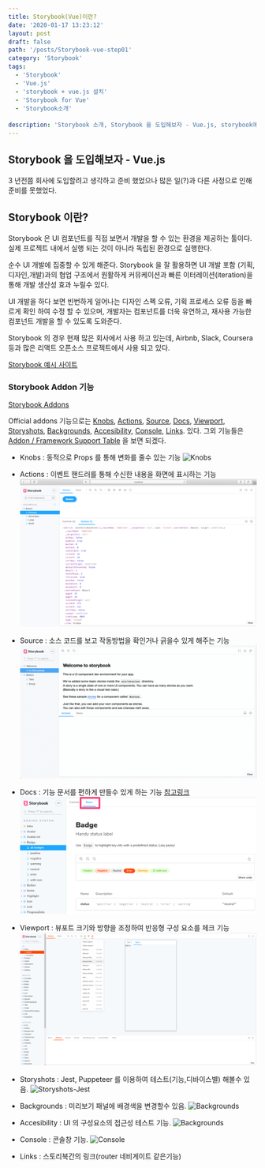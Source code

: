 ```yaml
---
title: Storybook(Vue)이란?
date: '2020-01-17 13:23:12'
layout: post
draft: false
path: '/posts/Storybook-vue-step01'
category: 'Storybook'
tags:
  - 'Storybook'
  - 'Vue.js'
  - 'storybook + vue.js 설치'
  - 'Storybook for Vue'
  - 'Storybook소개'

description: 'Storybook 소개, Storybook 을 도입해보자 - Vue.js, storybook에 대한 전반적인 기능 파악'
---
```


## Storybook 을 도입해보자 - Vue.js

3 년전쯤 회사에 도입할려고 생각하고 준비 했었으나 많은 일(?)과 다른 사정으로 인해 준비를 못했었다.

## Storybook 이란?

Storybook 은 UI 컴포넌트를 직접 보면서 개발을 할 수 있는 환경을 제공하는 툴이다. 실제 프로젝트 내에서 실행 되는 것이 아니라 독립된 환경으로 실행한다.

순수 UI 개발에 집중할 수 있게 해준다. Storybook 을 잘 활용하면 UI 개발 포함 (기획,디자인,개발)과의 협업 구조에서 원활하게 커뮤케이션과 빠른 이터레이션(iteration)을 통해 개발 생산성 효과 누릴수 있다.

UI 개발을 하다 보면 빈번하게 일어나는 디자인 스펙 오류, 기획 프로세스 오류 등을 빠르게 확인 하여 수정 할 수 있으며, 개발자는 컴포넌트를 더욱 유연하고, 재사용 가능한 컴포넌트 개발을 할 수 있도록 도와준다.

Storybook 의 경우 현재 많은 회사에서 사용 하고 있는데, Airbnb, Slack, Coursera 등과 많은 리액트 오픈소스 프로젝트에서 사용 되고 있다.

[Storybook 예시 사이트](https://storybook.js.org/docs/examples/)

### Storybook Addon 기능

[Storybook Addons](https://storybook.js.org/addons/)

Official addons 기능으로는 [Knobs](https://github.com/storybookjs/storybook/tree/master/addons/knobs), [Actions](https://github.com/storybookjs/storybook/blob/master/addons/actions/README.md), [Source](https://github.com/storybookjs/storybook/tree/master/addons/storysource), [Docs](https://github.com/storybookjs/storybook/tree/master/addons/docs), [Viewport](https://github.com/storybookjs/storybook/tree/master/addons/viewport), [Storyshots](https://github.com/storybookjs/storybook/tree/master/addons/storyshots), [Backgrounds](Backgrounds), [Accesibility](https://github.com/storybookjs/storybook/tree/master/addons/a11y), [Console](https://github.com/storybookjs/storybook-addon-console), [Links](https://github.com/storybookjs/storybook/tree/master/addons/links). 있다.
그외 기능들은 [Addon / Framework Support Table](https://github.com/storybookjs/storybook/blob/next/ADDONS_SUPPORT.md) 을 보면 되겠다.

- Knobs : 동적으로 Props 를 통해 변화를 줄수 있는 기능
  ![Knobs](https://raw.githubusercontent.com/storybookjs/storybook/master/addons/knobs/docs/storybook-knobs-example.png)

- Actions : 이벤트 핸드러를 통해 수신한 내용을 화면에 표시하는 기능
  ![Actions](https://raw.githubusercontent.com/storybookjs/storybook/HEAD/addons/actions/docs/screenshot.png)

- Source : 소스 코드를 보고 작동방법을 확인거나 긁을수 있게 해주는 기능
  ![Source](https://raw.githubusercontent.com/storybookjs/storybook/master/addons/storysource/docs/demo.gif)

- Docs : 기능 문서를 편하게 만들수 있게 하는 기능 [참고링크](https://github.com/storybookjs/storybook/blob/master/addons/docs/docs/docspage.md)
  ![Docs](https://raw.githubusercontent.com/storybookjs/storybook/master/addons/docs/docs/media/docs-tab.png)

- Viewport : 뷰포트 크기와 방향을 조정하여 반응형 구성 요소를 체크 기능
  ![Viewport](https://raw.githubusercontent.com/storybookjs/storybook/master/addons/viewport/docs/viewport.png)

- Storyshots : Jest, Puppeteer 를 이용하여 테스트(기능,디바이스별) 해볼수 있음.
  ![Storyshots-Jest](https://raw.githubusercontent.com/storybookjs/storybook/HEAD/addons/storyshots/storyshots-core/docs/storyshots-fail.png)

- Backgrounds : 미리보기 패널에 배경색을 변경할수 있음.
  ![Backgrounds](https://raw.githubusercontent.com/storybookjs/storybook/master/docs/static/img/addon-backgrounds.gif)

- Accesibility : UI 의 구성요소의 접근성 테스트 기능.
  ![Backgrounds](https://raw.githubusercontent.com/storybookjs/storybook/HEAD/addons/a11y/docs/screenshot.png)

- Console : 콘솔창 기능.
  ![Console](https://raw.githubusercontent.com/storybooks/storybook-addon-console/master/docs/storybook-addon-console.png)

- Links : 스토리북간의 링크(router 네비게이트 같은기능)
